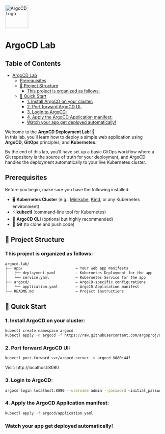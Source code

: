 
<img src="../../resources/images/logos/logos_argocd.svg" width="75" height="75" alt="ArgoCD Logo" />

# ArgoCD Lab

## Table of Contents

- [ArgoCD Lab](#argocd-lab)
  - [Prerequisites](#prerequisites)
  - [📁 Project Structure](#project-structure)
    - [This project is organized as follows:](#this-project-is-organized-as-follows)
  - [🚀 Quick Start](#quick-start)
    - [1. Install ArgoCD on your cluster:](#1-install-argocd-on-your-cluster)
    - [2. Port forward ArgoCD UI:](#2-port-forward-argocd-ui)
    - [3. Login to ArgoCD:](#3-login-to-argocd)
    - [4. Apply the ArgoCD Application manifest:](#4-apply-the-argocd-application-manifest)
    - [Watch your app get deployed automatically!](#watch-your-app-get-deployed-automatically)


Welcome to the **ArgoCD  Deployment Lab**! 🚀  
In this lab, you'll learn how to deploy a simple web application using **ArgoCD**, **GitOps** principles, and **Kubernetes**. 

By the end of this lab, you'll have set up a basic GitOps workflow where a Git repository is the source of truth for your deployment, and ArgoCD handles the deployment automatically to your live Kubernetes cluster.

## Prerequisites

Before you begin, make sure you have the following installed:

- 🖥️ **Kubernetes Cluster** (e.g., [Minikube](https://minikube.sigs.k8s.io/), [Kind](https://kind.sigs.k8s.io/), or any Kubernetes environment)
- ⚡ **kubectl** (command-line tool for Kubernetes)
- 🎯 **ArgoCD CLI** (optional but highly recommended)
- 🔡 **Git** (to clone and push code)

## 📁 Project Structure

### This project is organized as follows:

```bash
argocd-lab/
├── app/                        ← Your web app manifests
│   ├── deployment.yaml         ← Kubernetes Deployment for the app
│   └── service.yaml            ← Kubernetes Service for the app
├── argocd/                     ← ArgoCD-specific configurations
│   └── application.yaml        ← ArgoCD Application manifest
└── README.md                   ← Project instructions       
```



## 🚀 Quick Start
### 1. Install ArgoCD on your cluster:

```bash
kubectl create namespace argocd
kubectl apply -n argocd -f https://raw.githubusercontent.com/argoproj/argo-cd/stable/manifests/install.yaml
```

### 2. Port forward ArgoCD UI:
```bash
kubectl port-forward svc/argocd-server -n argocd 8080:443
```

Visit: http://localhost:8080

### 3. Login to ArgoCD:
```bash
argocd login localhost:8080 --username admin --password <initial_password>
```
### 4. Apply the ArgoCD Application manifest:
```bash
kubectl apply -f argocd/application.yaml
```

### Watch your app get deployed automatically!

